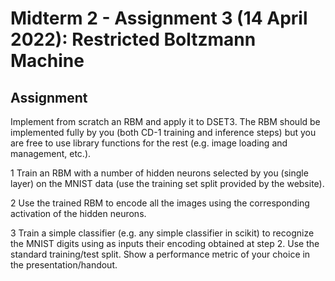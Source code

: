 # Midterm 2 - Assignment 3 (14 April 2022): Restricted Boltzmann Machine

## Assignment
Implement from scratch an RBM and apply it to DSET3. The RBM should be implemented fully by you (both CD-1 training and inference steps) but you are free to use library functions for the rest (e.g. image loading and management, etc.).

1 Train an RBM with a number of hidden neurons selected by you (single layer) on the MNIST data (use the training set split provided by the website).

2 Use the trained RBM to encode all the images using the corresponding activation of the hidden neurons.

3 Train a simple classifier (e.g. any simple classifier in scikit) to recognize the MNIST digits using as inputs their encoding obtained at step 2. Use the standard training/test split. Show a performance metric of your choice in the presentation/handout.
